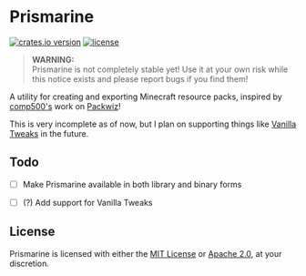 # Prismarine

[![crates.io version](https://img.shields.io/crates/v/prismarine?label=crates.io)](https://crates.io/crates/prismarine)
[![license](https://img.shields.io/crates/l/prismarine)](/README.md)

> **WARNING:**  
> Prismarine is not completely stable yet!
> Use it at your own risk while this notice exists and please report bugs if you find them!

A utility for creating and exporting Minecraft resource packs, inspired by
[comp500's](https://github.com/comp500) work on [Packwiz](https://github.com/packwiz/packwiz)!

This is very incomplete as of now, but I plan on supporting things like
[Vanilla Tweaks](https://vanillatweaks.net/) in the future.


## Todo

- [ ] Make Prismarine available in both library and binary forms
- [ ] (?) Add support for Vanilla Tweaks


## License

Prismarine is licensed with either the [MIT License](/LICENSE-MIT) or
[Apache 2.0](/LICENSE-APACHE), at your discretion.
